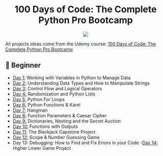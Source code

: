 <h1 align="center">100 Days of Code: The Complete Python Pro Bootcamp</h1>

<p align="center">
  <img src="https://github.com/jolynutella/100-days-of-Python-and-Docker/assets/49729426/40de58d5-1e80-441e-8773-a0d3d045ff24">
</p>

All projects ideas come from the Udemy course: [100 Days of Code: The Complete Python Pro Bootcamp](https://www.udemy.com/course/100-days-of-code/)

## 🔰 Beginner 
- [Day 1:](https://github.com/jolynutella/100-days-of-Python-and-Docker/tree/main/Day-1) Working with Variables in Python to Manage Data
- [Day 2:](https://github.com/jolynutella/100-days-of-Python-and-Docker/tree/main/Day-2) Understanding Data Types and How to Manipulate Strings
- [Day 3:](https://github.com/jolynutella/100-days-of-Python-and-Docker/tree/main/Day-3) Control Flow and Logical Operators
- [Day 4:](https://github.com/jolynutella/100-days-of-Python-and-Docker/tree/main/Day-4) Randomization and Python Lists
- [Day 5:](https://github.com/jolynutella/100-days-of-Python-and-Docker/tree/main/Day-5) Python For Loops
- [Day 6:](https://github.com/jolynutella/100-days-of-Python-and-Docker/tree/main/Day-6) Python Functions & Karel
- [Day 7:](https://github.com/jolynutella/100-days-of-Python-and-Docker/tree/main/Day-7) Hangman
- [Day 8:](https://github.com/jolynutella/100-days-of-Python-and-Docker/tree/main/Day-8) Function Parameters & Caesar Cipher
- [Day 9:](https://github.com/jolynutella/100-days-of-Python-and-Docker/tree/main/Day-9) Dictionaries, Nesting and the Secret Auction
- [Day 10:](https://github.com/jolynutella/100-days-of-Python-and-Docker/tree/main/Day-10) Functions with Outputs
- [Day 11:](https://github.com/jolynutella/100-days-of-Python-and-Docker/tree/main/Day-11) The Blackjack Capstone Project
- [Day 12:](https://github.com/jolynutella/100-days-of-Python-and-Docker/tree/main/Day-12) Scope & Number Guessing Game
- Day 13: Debugging: How to Find and Fix Errors in your Code
-[Day 14:](https://github.com/jolynutella/100-days-of-Python-and-Docker/tree/main/Day-14) Higher Lower Game Project